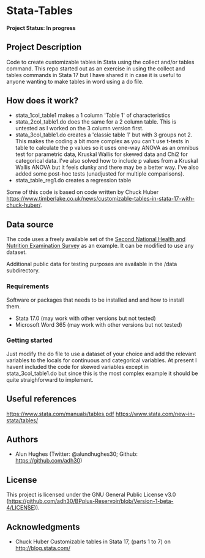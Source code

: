 # Stata-Tables
#### Project Status: In progress

## Project Description
Code to create customizable tables in Stata using the collect and/or tables command. This repo started out as an exercise in using the collect and tables commands in Stata 17 but I have shared it in case it is useful to anyone wanting to make tables in word using a do file.

## How does it work?

* stata_1col_table1 makes a 1 column 'Table 1' of characteristics
* stata_2col_table1.do does the same for a 2 column table. This is untested as I worked on the 3 column version first. 
* stata_3col_table1.do creates a 'classic table 1' but with 3 groups not 2. This makes the coding a bit more complex as you can't use t-tests in table to calculate the p values so it uses one-way ANOVA as an omnibus test for parametric data, Kruskal Wallis for skewed data and Chi2 for categorical data. I've also solved how to include p values from a Kruskal Wallis ANOVA but it feels clunky and there may be a better way. I've also added some post-hoc tests (unadjusted for multiple comparisons). 
* stata_table_reg1.do creates a regression table

Some of this code is based on code written by Chuck Huber https://www.timberlake.co.uk/news/customizable-tables-in-stata-17-with-chuck-huber/. 

## Data source

The code uses a freely available set of the [Second National Health and Nutrition Examination Survey](https://www.stata-press.com/data/r17/nhanes2l) as an example. It can be modified to use any dataset. 

Additional public data for testing purposes are available in the /data subdirectory.

### Requirements

Software or packages that needs to be installed and and how to install them.

* Stata 17.0 (may work with other versions but not tested)
* Microsoft Word 365 (may work with other versions but not tested)

### Getting started

Just modify the do file to use a dataset of your choice and add the relevant variables to the locals for continuous and categorical variables. 
At present I havent included the code for skewed variables except in stata_3col_table1.do but since this is the most complex example it should be quite straighforward to implement.  

## Useful references
https://www.stata.com/manuals/tables.pdf
https://www.stata.com/new-in-stata/tables/

## Authors

* Alun Hughes (Twitter: @alundhughes30; Github: https://github.com/adh30)

## License

This project is licensed under the GNU General Public License v3.0 (https://github.com/adh30/BPplus-Reservoir/blob/Version-1-beta-4/LICENSE)).

## Acknowledgments

* Chuck Huber Customizable tables in Stata 17, (parts 1 to 7) on http://blog.stata.com/
